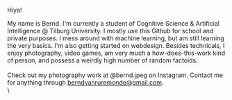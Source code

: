 Hiya!

My name is Bernd. I'm currently a student of Cognitive Science & Artificial Intelligence @ Tilburg University. I mostly use this Github for school and private purposes. I mess around with machine learning, but am still learning the very basics. I'm also getting started on webdesign. Besides technicals, I enjoy photography, video games, am very much a how-does-this-work kind of person, and possess a weirdly high number of random factoids.   
\
Check out my photography work at @bernd.jpeg on Instagram. Contact me for anything through berndvanruremonde@gmail.com.   
\


